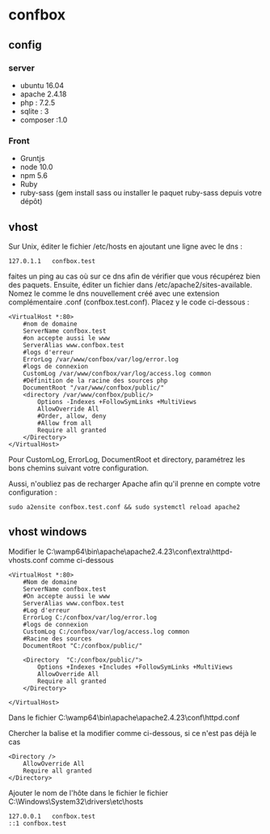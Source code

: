 # confbox

## config

### server

- ubuntu 16.04
- apache 2.4.18
- php : 7.2.5
- sqlite : 3
- composer :1.0

### Front

- Gruntjs
- node 10.0
- npm 5.6
- Ruby
- ruby-sass (gem install sass ou installer le paquet ruby-sass depuis votre dépôt)


## vhost

Sur Unix, éditer le fichier /etc/hosts en ajoutant une ligne avec le dns :

```
127.0.1.1	confbox.test
```

faites un ping au cas où sur ce dns afin de vérifier que vous récupérez bien des paquets. Ensuite, éditer un fichier dans /etc/apache2/sites-available. Nomez le comme le dns nouvellement créé avec une extension complémentaire .conf (confbox.test.conf). Placez y le code ci-dessous :

```
<VirtualHost *:80>
    #nom de domaine
	ServerName confbox.test
    #on accepte aussi le www
	ServerAlias www.confbox.test
    #logs d'erreur
	ErrorLog /var/www/confbox/var/log/error.log
    #logs de connexion
	CustomLog /var/www/confbox/var/log/access.log common
    #Définition de la racine des sources php
	DocumentRoot "/var/www/confbox/public/"
	<directory /var/www/confbox/public/>
		Options -Indexes +FollowSymLinks +MultiViews
		AllowOverride All
		#Order, allow, deny
		#Allow from all
		Require all granted
	</Directory>
</VirtualHost>
```

Pour CustomLog, ErrorLog, DocumentRoot et directory, paramétrez les bons chemins suivant votre configuration.

Aussi, n'oubliez pas de recharger Apache afin qu'il prenne en compte votre configuration :

```
sudo a2ensite confbox.test.conf && sudo systemctl reload apache2
```


## vhost windows

Modifier le C:\wamp64\bin\apache\apache2.4.23\conf\extra\httpd-vhosts.conf comme ci-dessous

```
<VirtualHost *:80>
	#Nom de domaine
	ServerName confbox.test
	#On accepte aussi le www
	ServerAlias www.confbox.test
	#Log d'erreur
	ErrorLog C:/confbox/var/log/error.log
	#logs de connexion
	CustomLog C:/confbox/var/log/access.log common
	#Racine des sources
	DocumentRoot "C:/confbox/public/"
	
	<Directory  "C:/confbox/public/">
		Options +Indexes +Includes +FollowSymLinks +MultiViews
		AllowOverride All
		Require all granted
	</Directory>

</VirtualHost>
```

Dans le fichier C:\wamp64\bin\apache\apache2.4.23\conf\httpd.conf

Chercher la balise <Directory /> et la modifier comme ci-dessous, si ce n'est pas déjà le cas

```
<Directory />
    AllowOverride All
    Require all granted
</Directory>
```

Ajouter le nom de l'hôte dans le fichier le fichier C:\Windows\System32\drivers\etc\hosts

```
127.0.0.1	confbox.test
::1	confbox.test
```



